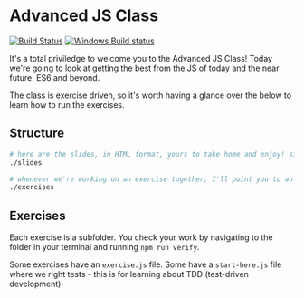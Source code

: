 # Advanced JS Class

[![Build Status](https://travis-ci.org/timruffles/js-class.svg?branch=master)](https://travis-ci.org/timruffles/js-class)
[![Windows Build status](https://ci.appveyor.com/api/projects/status/tv14tusk6pd7d36r?svg=true)](https://ci.appveyor.com/project/timruffles/js-class)


It's a total priviledge to welcome you to the Advanced JS Class! Today we're going to look at getting the best from the JS of today and the near future: ES6 and beyond.

The class is exercise driven, so it's worth having a glance over the below to learn how to run the exercises.

## Structure

```sh
# here are the slides, in HTML format, yours to take home and enjoy! simply open slides/index.html in your favourite brower
./slides 

# whenever we're working on an exercise together, I'll point you to an exercise subfolder
./exercises
```

## Exercises

Each exercise is a subfolder. You check your work by navigating to the folder in your terminal and running `npm run verify`.

Some exercises have an `exercise.js` file. Some have a `start-here.js` file where we right tests - this is for learning about TDD (test-driven development).

